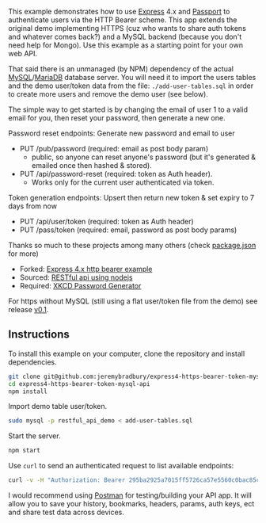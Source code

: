This example demonstrates how to use [Express](http://expressjs.com/) 4.x and
[Passport](http://passportjs.org/) to authenticate users via the HTTP Bearer
scheme. This app extends the original demo implementing HTTPS (cuz who wants to share auth tokens and whatever comes back?) and a MySQL backend (because you don't need help for Mongo). Use this example as a starting point for your own web API.

That said there is an unmanaged (by NPM) dependency of the actual [MySQL](https://www.mysql.com/products/community/)/[MariaDB](https://mariadb.org/download/) database server. You will need it to import the users tables and the demo user/token data from the file: `./add-user-tables.sql` in order to create more users and remove the demo user (see below). 

The simple way to get started is by changing the email of user 1 to a valid email for you, then reset your password, then generate a new one.

Password reset endpoints: Generate new password and email to user
* PUT /pub/password (required: email as post body param) 
  * public, so anyone can reset anyone's password (but it's generated & emailed once then hashed & stored). 
* PUT /api/password-reset (required: token as Auth header). 
  * Works only for the current user authenticated via token.

Token generation endpoints: Upsert then return new token & set expiry to 7 days from now
* PUT /api/user/token (required: token as Auth header)
* PUT /pass/token (required: email, password as post body params)

Thanks so much to these projects among many others (check [package.json](package.json) for more)
* Forked: [Express 4.x http bearer example](https://github.com/passport/express-4.x-http-bearer-example)
* Sourced: [RESTful api using nodejs](https://github.com/codeforgeek/RESTful-api-using-nodejs/)
* Required: [XKCD Password Generator](https://www.npmjs.com/package/xkcd-pass-plus)

For https without MySQL (still using a flat user/token file from the demo) see release [v0.1](../../tree/v0.1).

## Instructions

To install this example on your computer, clone the repository and install
dependencies.

```bash
git clone git@github.com:jeremybradbury/express4-https-bearer-token-mysql-api.git
cd express4-https-bearer-token-mysql-api
npm install
```

Import demo table user/token.
```bash
sudo mysql -p restful_api_demo < add-user-tables.sql
```

Start the server.

```bash
npm start
```

Use `curl` to send an authenticated request to list available endpoints:

```bash
curl -v -H "Authorization: Bearer 295ba2925a7015ff5726ca57e5560c0bac85c77081ce8ff954b14122014cb533fb9dde7fbaf1b77b2f675a8fe287bf719ad57b5d22905b6afd76986410bd31da1cc876" https://127.0.0.1:3443/docs
```
I would recommend using [Postman](https://www.getpostman.com/) for testing/building your API app. It will allow you to save your history, bookmarks, headers, params, auth keys, ect and share test data across devices.